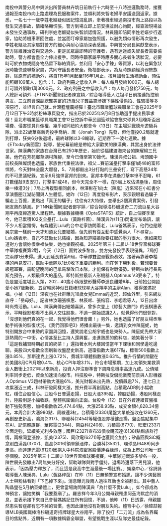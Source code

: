 南投中興警分局中興派出所警員林卉筑日前執行十六時至十八時巡邏勤務時，接獲通報至南投市向上路處理為民服務案件，並順利將失智老婦平安護送回返家。據悉，一名七十一歲李姓老嫗疑似因記憶混亂誤，牽著機車經過南投市向上路段以為發生交通事故，情緒略顯慌張，警方到場立即上前安撫並耐心詢問，經查證現場並未發生交通事故，研判李姓老嫗疑似失智誤認情況。林員隨即陪同李姓老嫗步行返家，協助將機車牽回住處，並當面叮嚀家屬加強照護，以避免類似情形再次發生，李姓老嫗及其家屬對警方的細心與耐心協助深表感謝。中興警分局長梁獻堂表示，警方除維護治安與交通外，更是民眾最即時的守護者，遇有迷途或失智長者需要協助時，警方都會盡全力伸出援手。同時呼籲家屬平時應多關心長者生活狀況，必要時可於衣物或隨身物品留下聯絡資訊，並利用「安心手鍊」等資源，以利在緊急狀況時能快速聯繫家屬，共同守護長者安全。衛福部表示，為及時照顧經濟弱勢族群，除原有的補助外，將自115年1月起至116年1月止，按月加發生活補助金，預估能照顧109萬人，包含：1、政府列冊之低收入戶：每人每月發給1000元，每人總計可額外領取1萬3000元。2、政府列冊之中低收入戶：每人每月發給750元，每人總計可額外...[FTNN新聞網]記者陳宣穎／綜合報導藝人江祖平日前接連指控前男友、三立前資深副總龔美富的25歲兒子龔益霆涉嫌下藥性侵偷拍、性騷擾等多項惡行，並坦言自己就...台灣籃壇震撼彈！臺北市職業籃球員職業工會在2025年9月12日下午3時於粉絲專頁發文，指出已於2025年9月8日協助選手提出民事求償！臺北市職業籃球員職業工會12日控訴中華民國籃球協會拖欠球員3屆瓊斯盃出場費、侵害球員肖像權，幾乎如同紐約大都會今（13日）在主場迎戰德州遊騎兵隊，派出22歲華裔新秀投手喬納．唐（Jonah Tong）先發，但他僅投0.2局就遭到打爆，狂失6分後退場，最終球隊以3-8輸球，近期吞下一波七連敗。據《ETtoday新聞雲》報導，螢光幕前總是帶給大家歡笑的陳漢典，其實出身於法律世家。陳漢典的家族在台灣已有250年歷史，始於從福建渡海來台的陳耀綿三兄弟，他們在芳苑鄉草湖村落腳，至今已傳至第10餘代。陳漢典叔公祖、埤頭國中前校長陳燦熀也透露，家族世代重視法律，祖父...賽前滿壘打擊率僅1成48的富邦悍將，今天對味全龍大爆發，5、7局都敲出3分打點的三壘安打，寫下高懸34年的不可思議紀錄，宣示9月強悍富邦的到來。富邦本季在滿壘打擊率慘不忍睹，61打數僅敲9支安打，打擊率1成48，但今天完全不一樣，在5局上攻佔滿壘後，周佳樂一棒灌3分；7局上再複製相同劇本，林澤彬在1向太（陳嵐）近來常在小紅書分享演藝圈江湖祕聞與人生體悟。她昨（12日）再度發布影片，表示親眼看過騙子騙走上百億，更點出「真正的騙子」往往有2大特徵，並舉出3個真實案例，引發網友熱烈猜測。[FTNN新聞網]記者鄧宇婷／綜合報導洛杉磯道奇二刀流巨星大谷翔平再度締造驚人里程碑。根據數據機構《OptaSTATS》統計，自上個賽季至今，他已累積102支全壘打...Lulu（黃路梓茵）、陳漢典昨(11日)閃電宣布婚訊，讓不少人相當錯愕，有媒體到Lulu的台中老家訪問兩老，Lulu爸媽表示，他們也是跟吳宗憲一樣前一天才知道女兒要結婚，但先前有從互動中感覺兩人「不尋常」，Lulu媽表示，自己不鼓勵女兒結婚，因為知道結婚後要扛起的壓力很大，但如果知道對方會讓妳很幸福快樂，她也樂觀祝福。2025年第三十二屆U-18世界盃棒球賽中華隊複賽第2戰，今天（12日）面對波多黎各，雙方先發投手表現優異，7局打完兩隊1分未得。進入到延長賽第9局，中華隊雙盜壘戰術奏效，接著再靠著李楷棋的再見安打，幫助中華隊以1比0收下重要的勝利。而在奪下勝利後，若想要晉級冠軍賽，需盼望晚間的巴拿馬擊敗日本隊，才能保有對戰優勢。特斯拉執行長馬斯克預告，人類最偉大的產品，即特斯拉最新人形機器人Optimus V3要來了，特色是靈活度堪比人類，202...40歲小禎跟整形醫師李進良離婚6年，日前她公開認愛小她7歲新歡，五官輪廓神似日籍棒球球星大谷翔平的主廚Alan，獲得滿滿祝福。小禎（12日）深夜也在社群曝光18歲女兒Emma的近況，超仙外型，引來網友直呼：「岳母好。」記者林汝珊張棋惠、林辰唏、張榕容、李翊君等人，12日出席時尚秀活動。Lulu、陳漢典傳出結婚喜訊，曾多次登上《綜藝大熱門》的張棋惠表示，平時錄影都看不出兩人交往跡象，不過一開始認識2人，就覺得他們很登對，「沒想到他們真的在一起，我覺得他們很會藏！」另外，她也透露了好朋友楊丞琳動手術後的恢復狀況。《我們回家吧3》將播出最後一集，邀請到女神陳庭妮，她特別開放台中東勢的家園與回憶，還笑說老公胡宇威也是東勢人。陳庭妮先帶大家逛熱鬧的一中街，心情甚至比主持人還興奮，走進熟悉的飲料店，她笑著分享：「這是我補習時期必買的奶茶！」還指著水利大樓回憶當年下課後和同學邊吃邊聊。美股四大指數全面刷新收盤歷史新高，道瓊指數大漲617點，標普500指數上漲0.85%，那斯達克上漲0.72%，費城半導體指數漲0.63%。推升行情的關鍵在於美國8月CPI月增0.4%、核心CPI年增3.1%，符合市場預期，加上初領失業救濟金人數衝上2021年以來新高，投資人押注聯準會下周降息機率高達九成。公債殖利率同步走低，資金加速湧向股市。科技股中，特斯拉受儲能業務前景與人形機器人Optimus V3題材帶動大漲逾6%，美光財報未出先熱，股價飆逾7%，連七日上攻累漲近三成，科林研發同樣大漲，推升費半再創高點。台積電ADR則小幅收紅，穩住台股信心。亞股今日普遍走揚，日股大漲395點，韓股勁揚，港股同樣走升，陸股則是小幅收跌，整體氛圍偏向正面。台股今（12）日在外資連續買盤推動下強勢表態，加權指數收25,474.64點，大漲258.93點，成交金額4,828.34億元，本周合計大漲980點、周線連3紅。台積電(2330)尾盤大單敲進收在1260元，再創歷史新高，鴻海(2317)、聯發科(2454)等權值股亦穩健走揚。盤面焦點集中在AI、記憶體族群，華邦電(2344)、南亞科(2408)、力積電(6770)、旺宏(2337)全面走強，延續美光利多效應；國巨(2327)宣布溢價收購茂達(6138)點燃族群行情，兩檔同登漲停，凱美(2375)、同欣電(6271)等也獲資金加持；矽晶圓與SiC概念則由漢磊(3707)、嘉晶(3016)領軍鎖漲停，台勝科(3532)、環球晶(6488)同步走高。而達運光電(6120)因捲入中科院洩密案股價連吞綠燈，成為上市公司唯一跌停個股。2025年第三十二屆U-18世界盃棒球賽複賽，中華隊迎戰波多黎各一役，陳世展先發繳出7局無失分好投，幫助球隊與對手僵持，退場時還落下男兒淚，他表示，「因為壓力釋放了，而且這是我高中生涯最後一場比賽。」娛樂中心／徐詩詠報導藝人陳漢典、Lulu（黃路梓茵）在昨（11）日無預警宣布婚訊，讓不少演藝圈人士與粉絲看到「下巴掉下來」。消息曝光後兩人過往互動也全被翻出。其中藝人陶晶瑩在5月納豆婚禮上，更曾當場詢問陳漢典「為什麼不愛Lulu」，如今卻成為神預言，讓她笑稱「我要蓋廟了」。羅志祥今年3月公開母親罹患阿茲海默症的消息，並表示接下來自己會替媽媽記住所有回憶，不過，他昨（11）日透露，母親雖然患失智症卻有忘不掉的習慣，也因此讓他沒有對朋友失約。體育中心／徐暐喆報導MLB美國職棒洛杉磯道奇招牌球星大谷翔平，除了投打「二刀流」成為各界矚目的焦點外，近期有一項數據稱霸全聯盟，有望挑戰生涯以及隊史最佳紀錄。